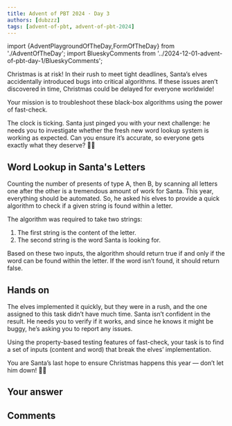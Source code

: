 ```yaml
---
title: Advent of PBT 2024 · Day 3
authors: [dubzzz]
tags: [advent-of-pbt, advent-of-pbt-2024]
---
```


import {AdventPlaygroundOfTheDay,FormOfTheDay} from './AdventOfTheDay';
import BlueskyComments from '../2024-12-01-advent-of-pbt-day-1/BlueskyComments';

Christmas is at risk! In their rush to meet tight deadlines, Santa’s elves accidentally introduced bugs into critical algorithms. If these issues aren’t discovered in time, Christmas could be delayed for everyone worldwide!

Your mission is to troubleshoot these black-box algorithms using the power of fast-check.

The clock is ticking. Santa just pinged you with your next challenge: he needs you to investigate whether the fresh new word lookup system is working as expected. Can you ensure it’s accurate, so everyone gets exactly what they deserve? 🎄🔧

<!--truncate-->

## Word Lookup in Santa's Letters

Counting the number of presents of type A, then B, by scanning all letters one after the other is a tremendous amount of work for Santa. This year, everything should be automated. So, he asked his elves to provide a quick algorithm to check if a given string is found within a letter.

The algorithm was required to take two strings:

1. The first string is the content of the letter.
2. The second string is the word Santa is looking for.

Based on these two inputs, the algorithm should return true if and only if the word can be found within the letter. If the word isn’t found, it should return false.

## Hands on

The elves implemented it quickly, but they were in a rush, and the one assigned to this task didn’t have much time. Santa isn’t confident in the result. He needs you to verify if it works, and since he knows it might be buggy, he’s asking you to report any issues.

Using the property-based testing features of fast-check, your task is to find a set of inputs (content and word) that break the elves’ implementation.

You are Santa’s last hope to ensure Christmas happens this year — don’t let him down! 🎄🔧

<AdventPlaygroundOfTheDay />

## Your answer

<FormOfTheDay />

## Comments

<BlueskyComments url="https://bsky.app/profile/fast-check.dev/post/3lcf7uosakk24" />
